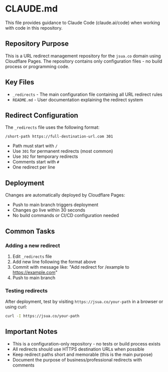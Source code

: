 # CLAUDE.md

This file provides guidance to Claude Code (claude.ai/code) when working with code in this repository.

## Repository Purpose

This is a URL redirect management repository for the `jsua.co` domain using Cloudflare Pages. The repository contains only configuration files - no build process or programming code.

## Key Files

- `_redirects` - The main configuration file containing all URL redirect rules
- `README.md` - User documentation explaining the redirect system

## Redirect Configuration

The `_redirects` file uses the following format:

```text
/short-path https://full-destination-url.com 301
```

- Path must start with `/`
- Use `301` for permanent redirects (most common)
- Use `302` for temporary redirects
- Comments start with `#`
- One redirect per line

## Deployment

Changes are automatically deployed by Cloudflare Pages:

- Push to main branch triggers deployment
- Changes go live within 30 seconds
- No build commands or CI/CD configuration needed

## Common Tasks

### Adding a new redirect

1. Edit `_redirects` file
2. Add new line following the format above
3. Commit with message like: "Add redirect for /example to <https://example.com>"
4. Push to main branch

### Testing redirects

After deployment, test by visiting `https://jsua.co/your-path` in a browser or using curl:

```bash
curl -I https://jsua.co/your-path
```

## Important Notes

- This is a configuration-only repository - no tests or build process exists
- All redirects should use HTTPS destination URLs when possible
- Keep redirect paths short and memorable (this is the main purpose)
- Document the purpose of business/professional redirects with comments
